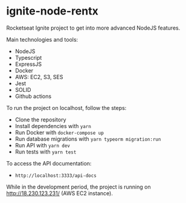 # ignite-node-rentx
Rocketseat Ignite project to get into more advanced NodeJS features.
 
Main technologies and tools:
- NodeJS
- Typescript
- ExpressJS
- Docker
- AWS: EC2, S3, SES
- Jest
- SOLID
- Github actions

To run the project on localhost, follow the steps:
- Clone the repository
- Install dependencies with ```yarn```
- Run Docker with ```docker-compose up```
- Run database migrations with ```yarn typeorm migration:run```
- Run API with ```yarn dev```
- Run tests with ```yarn test```

To access the API documentation:
- ```http://localhost:3333/api-docs```

While in the development period, the project is running on http://18.230.123.231/ (AWS EC2 instance).
